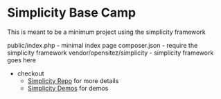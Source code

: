 # Simplicity Base Camp

This is meant to be a minimum project using the simplicity framework

public/index.php - minimal index page
composer.json - require the simplicity framework
vendor/opensitez/simplicity - simplicity framework goes here

- checkout 
    - [Simplicity Repo](https://github.com/younelan/simplicity) for more details
    - [Simplicity Demos](https://github.com/younelan.com/simplicitydemos) for demos

